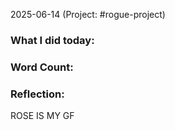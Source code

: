 2025-06-14 (Project: #rogue-project)

### What I did today:
 

### Word Count: 
> 

### Reflection:
ROSE IS MY GF 
